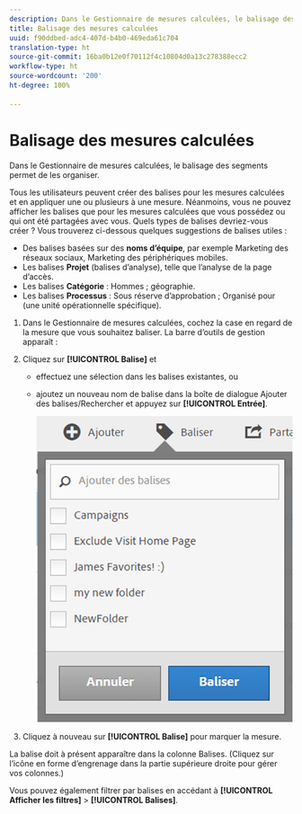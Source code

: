 ```yaml
---
description: Dans le Gestionnaire de mesures calculées, le balisage des segments permet de les organiser.
title: Balisage des mesures calculées
uuid: f90ddbed-adc4-407d-b4b0-469eda61c704
translation-type: ht
source-git-commit: 16ba0b12e0f70112f4c10804d0a13c278388ecc2
workflow-type: ht
source-wordcount: '200'
ht-degree: 100%

---
```



# Balisage des mesures calculées

Dans le Gestionnaire de mesures calculées, le balisage des segments permet de les organiser.

Tous les utilisateurs peuvent créer des balises pour les mesures calculées et en appliquer une ou plusieurs à une mesure. Néanmoins, vous ne pouvez afficher les balises que pour les mesures calculées que vous possédez ou qui ont été partagées avec vous. Quels types de balises devriez-vous créer ? Vous trouverez ci-dessous quelques suggestions de balises utiles :

* Des balises basées sur des **noms d’équipe**, par exemple Marketing des réseaux sociaux, Marketing des périphériques mobiles.
* Les balises **Projet** (balises d’analyse), telle que l’analyse de la page d’accès.
* Les balises **Catégorie** : Hommes ; géographie.
* Les balises **Processus** : Sous réserve d’approbation ; Organisé pour (une unité opérationnelle spécifique).

1. Dans le Gestionnaire de mesures calculées, cochez la case en regard de la mesure que vous souhaitez baliser. La barre d’outils de gestion apparaît :
1. Cliquez sur **[!UICONTROL Balise]** et

   * effectuez une sélection dans les balises existantes, ou
   * ajoutez un nouveau nom de balise dans la boîte de dialogue Ajouter des balises/Rechercher et appuyez sur **[!UICONTROL Entrée]**.

      ![](assets/cm_add_tags.png)

1. Cliquez à nouveau sur **[!UICONTROL Balise]** pour marquer la mesure.

La balise doit à présent apparaître dans la colonne Balises. (Cliquez sur l’icône en forme d’engrenage dans la partie supérieure droite pour gérer vos colonnes.)

Vous pouvez également filtrer par balises en accédant à **[!UICONTROL Afficher les filtres]** > **[!UICONTROL Balises]**.
